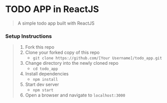 # TODO APP in ReactJS

> A simple todo app built with ReactJS

### Setup Instructions

> 1. Fork this repo
> 1. Clone your forked copy of this repo
>    - `git clone https://github.com/[Your Username]/todo_app.git`
> 1. Change directory into the newly cloned repo
>    - `cd todo_app`
> 1. Install dependencies 
>    - `npm install`
> 1. Start dev server
>    - `npm start`
> 1. Open a browser and navigate to `localhost:3000` 
